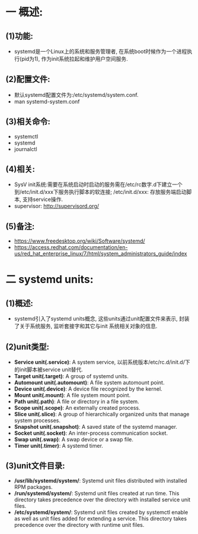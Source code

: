 # 一 概述:
## (1)功能:
- systemd是一个Linux上的系统和服务管理者, 在系统boot时候作为一个进程执行(pid为1), 作为init系统拉起和维护用户空间服务.

## (2)配置文件:
- 默认systemd配置文件为:/etc/systemd/system.conf.
- man systemd-system.conf

## (3)相关命令:
- systemctl
- systemd
- journalctl

## (4)相关:
- SysV init系统:需要在系统启动时启动的服务需在/etc/rc数字.d下建立一个到/etc/init.d/xxx下服务执行脚本的软连接; /etc/init.d/xxx: 存放服务端启动脚本, 支持service操作.
- supervisor: http://supervisord.org/

## (5)备注:
- https://www.freedesktop.org/wiki/Software/systemd/
- https://access.redhat.com/documentation/en-us/red_hat_enterprise_linux/7/html/system_administrators_guide/index

# 二 systemd units:
## (1)概述:
- systemd引入了systemd units概念, 这些units通过unit配置文件来表示, 封装了关于系统服务, 监听套接字和其它与init 系统相关对象的信息.

## (2)unit类型:
- **Service unit(.service)**: A system service, 以前系统版本/etc/rc.d/init.d/下的init脚本被service unit替代.
- **Target unit(.target)**: A group of systemd units.
- **Automount unit(.automount)**: A file system automount point.
- **Device unit(.device)**: A device file recognized by the kernel.
- **Mount unit(.mount)**: A file system mount point.
- **Path unit(.path)**: A file or directory in a file system.
- **Scope unit(.scope)**: An externally created process.
- **Slice unit(.slice)**: A group of hierarchically organized units that manage system processes.
- **Snapshot unit(.snapshot)**: A saved state of the systemd manager.
- **Socket unit(.socket)**: An inter-process communication socket.
- **Swap unit(.swap)**: A swap device or a swap file.
- **Timer unit(.timer)**: A systemd timer.

## (3)unit文件目录:
- **/usr/lib/systemd/system/**: Systemd unit files distributed with installed RPM packages.
- **/run/systemd/system/**: Systemd unit files created at run time. This directory takes precedence over the directory with installed service unit files.
- **/etc/systemd/system/**: Systemd unit files created by systemctl enable as well as unit files added for extending a service. This directory takes precedence over the directory with runtime unit files.
